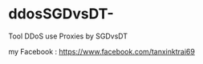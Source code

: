 # ddosSGDvsDT-
Tool DDoS use Proxies by SGDvsDT

my Facebook : https://www.facebook.com/tanxinktrai69

